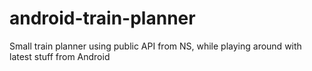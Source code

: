 # android-train-planner
Small train planner using public API from NS, while playing around with latest stuff from Android
